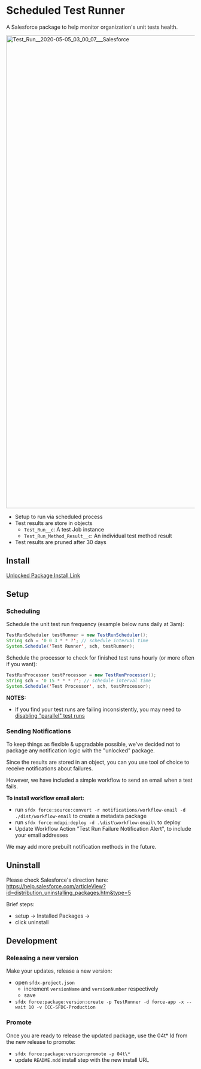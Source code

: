 # Scheduled Test Runner

A Salesforce package to help monitor organization's unit tests health.

<img width="1264" alt="Test_Run__2020-05-05_03_00_07___Salesforce" src="https://user-images.githubusercontent.com/5217568/81127689-3c223900-8efc-11ea-94ab-7bfb34a4c957.png">

-   Setup to run via scheduled process
-   Test results are store in objects
    -   `Test_Run__c`: A test Job instance
    -   `Test_Run_Method_Result__c`: An individual test method result
-   Test results are pruned after 30 days

## Install

[Unlocked Package Install Link](https://login.salesforce.com/packaging/installPackage.apexp?p0=04t1C000000pQglQAE)

## Setup

### Scheduling

Schedule the unit test run frequency (example below runs daily at 3am):

```java
TestRunScheduler testRunner = new TestRunScheduler();
String sch = '0 0 3 * * ?'; // schedule interval time
System.Schedule('Test Runner', sch, testRunner);
```

Schedule the processor to check for finished test runs hourly (or more often if you want):

```java
TestRunProcessor testProcessor = new TestRunProcessor();
String sch = '0 15 * * * ?'; // schedule interval time
System.Schedule('Test Processor', sch, testProcessor);
```

**NOTES:**

-   If you find your test runs are failing inconsistently, you may need to [disabling "parallel" test runs](https://developer.salesforce.com/docs/atlas.en-us.apexcode.meta/apexcode/apex_testing_best_practices.htm)

### Sending Notifications

To keep things as flexible & upgradable possible, we've decided not to package any notification logic with the "unlocked" package.

Since the results are stored in an object, you can you use tool of choice to receive notifications about failures.

However, we have included a simple workflow to send an email when a test fails.

**To install workflow email alert:**

-   run `sfdx force:source:convert -r notifications/workflow-email -d ./dist/workflow-email` to create a metadata package
-   run `sfdx force:mdapi:deploy -d .\dist\workflow-email\` to deploy
-   Update Workflow Action "Test Run Failure Notification Alert", to include your email addresses

We may add more prebuilt notification methods in the future.

## Uninstall

Please check Salesforce's direction here: https://help.salesforce.com/articleView?id=distribution_uninstalling_packages.htm&type=5

Brief steps:

-   setup -> Installed Packages ->
-   click uninstall

## Development

### Releasing a new version

Make your updates, release a new version:

-   open `sfdx-project.json`
    -   increment `versionName` and `versionNumber` respectively
    -   save
-   `sfdx force:package:version:create -p TestRunner -d force-app -x --wait 10 -v CCC-SFDC-Production`

### Promote

Once you are ready to release the updated package, use the 04t\* Id from the new release to promote:

-   `sfdx force:package:version:promote -p 04t\*`
-   update `README.mdd` install step with the new install URL
